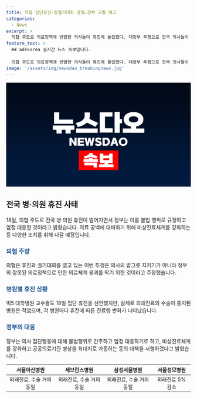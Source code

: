 ```yaml
---
title: 의협 집단휴진·총궐기대회 강행…정부 고발 예고
categories:
  - News
excerpt: >
  의협 주도로 의료정책에 반발한 의사들이 휴진에 돌입했다. 대정부 투쟁으로 전국 의사들이 이날 서울 여의도에서 총궐기 대회를 개최했고, 대학병원 교수들도 휴진을 선언했다. 그러나 대학병원에서는 실제 휴진율이 낮아 사태 해결 여부에 관심이 쏠리고 있다. 정부는 휴진을 불법 집단 행위로 규정하고 비상진료체계를 강화하여 대응할 예정이며, 환자 피해 시 의료진을 고발할 방침이다.
feature_text: >
  ## adskorea 실시간 뉴스 속보입니다.

  의협 주도로 의료정책에 반발한 의사들이 휴진에 돌입했다. 대정부 투쟁으로 전국 의사들이 이날 서울 여의도에서 총궐기 대회를 개최했고, 대학병원 교수들도 휴진을 선언했다. 그러나 대학병원에서는 실제 휴진율이 낮아 사태 해결 여부에 관심이 쏠리고 있다. 정부는 휴진을 불법 집단 행위로 규정하고 비상진료체계를 강화하여 대응할 예정이며, 환자 피해 시 의료진을 고발할 방침이다.
image: '/assets/img/newsdao_breakingnews.jpg'
---
```


<p><img src="/assets/img/newsdao_breakingnews.jpg" alt="adskorea 속보" /></p>

<h2 data-ke-size="size26">전국 병·의원 휴진 사태</h2>

<p data-ke-size="size16">18일, 의협 주도로 전국 병·의원 휴진이 벌어지면서 정부는 이를 불법 행위로 규정하고 엄정 대응할 것이라고 밝혔습니다. 의료 공백에 대비하기 위해 비상진료체계를 강화하는 등 다양한 조치를 취해 나갈 예정입니다.</p>

<h3><b><span style="color: #1a5490;">의협 주장</span></b></h3>

<p data-ke-size="size16">의협은 휴진과 궐기대회를 열고 있는 이번 투쟁은 의사의 밥그릇 지키기가 아니라 정부의 잘못된 의료정책으로 인한 의료체계 붕괴를 막기 위한 것이라고 주장했습니다.</p>

<h3><b><span style="color: #1a5490;">병원별 휴진 상황</span></b></h3>

<p data-ke-size="size16">빅5 대학병원 교수들도 18일 집단 휴진을 선언했지만, 실제로 외래진료와 수술이 중지된 병원은 적었으며, 각 병원마다 휴진에 따른 진료량 변화가 나타났습니다.</p>

<h3><b><span style="color: #1a5490;">정부의 대응</span></b></h3>

<p data-ke-size="size16">정부는 의사 집단행동에 대해 불법행위로 간주하고 엄정 대응하기로 하고, 비상진료체계를 강화하고 공공의료기관 병상을 최대치로 가동하는 등의 대책을 시행하겠다고 밝혔습니다.</p>

<table>
    <thead>
        <tr>
            <th style="text-align: center;">서울아산병원</th>
            <th style="text-align: center;">세브란스병원</th>
            <th style="text-align: center;">삼성서울병원</th>
            <th style="text-align: center;">서울성모병원</th>
        </tr>
    </thead>
    <tbody>
        <tr>
            <td style="text-align: center;">외래진료, 수술 거의 동일</td>
            <td style="text-align: center;">외래진료, 수술 거의 동일</td>
            <td style="text-align: center;">외래진료, 수술 거의 동일</td>
            <td style="text-align: center;">외래진료 5% 감소</td>
        </tr>
    </tbody>
</table>

<p data-ke-size="size16">&nbsp;</p>

